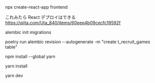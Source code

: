 npx create-react-app frontend

これみたら React デプロイはできる
https://qiita.com/Uta_840/items/60eee4b09cecfc19592f

alembic init migrations

poetry run alembic revision --autogenerate -m "create t_recruit_games table"

npm install --global yarn

yarn install

yarn dev
